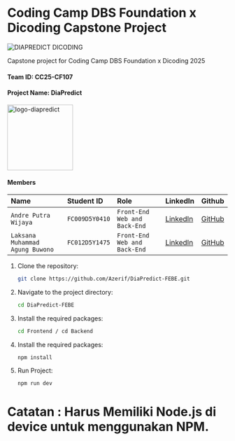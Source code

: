 # Coding Camp DBS Foundation x Dicoding Capstone Project

![DIAPREDICT DICODING](https://github.com/user-attachments/assets/69e404bb-0dfa-4e4e-bb94-abbfe60db7ed)

Capstone project for Coding Camp DBS Foundation x Dicoding 2025

#### Team ID: CC25-CF107
#### Project Name: DiaPredict

<img src="https://github.com/user-attachments/assets/ff8ac39b-febb-4504-a02e-043bd5ebe280" alt="logo-diapredict" width="150"/>

#### Members

| Name | Student ID | Role | LinkedIn | Github |
| :------------------ | :------------- | :------------------ | :------------------ | :------------------ |
| `Andre Putra Wijaya` | `FC009D5Y0410` | `Front-End Web and Back-End` | [LinkedIn](https://www.linkedin.com/in/andreputraw)|[GitHub](https://github.com/Andreputra12)
| `Laksana Muhammad Agung Buwono` | `FC012D5Y1475` | `Front-End Web and Back-End` |[LinkedIn](https://www.linkedin.com/in/laksanamagungb/)|[GitHub](https://github.com/LkmAgung)



1. Clone the repository:
   ```sh
   git clone https://github.com/Azerif/DiaPredict-FEBE.git
   ```
2. Navigate to the project directory:
   ```sh
   cd DiaPredict-FEBE
   ```
3. Install the required packages:
   ```sh
   cd Frontend / cd Backend
   ```
4. Install the required packages:
   ```sh
   npm install
   ```
5. Run Project:
   ```sh
   npm run dev
   ```

# Catatan : Harus Memiliki Node.js di device untuk menggunakan NPM.

